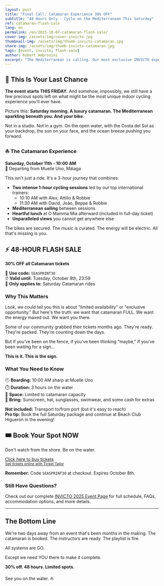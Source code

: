 ```yaml
---
layout: post
title: "Final Call: Catamaran Experience 30% OFF"
subtitle: "48 Hours Only - Cycle on the Mediterranean This Saturday"
ref: catamaran-flash-sale
lang: en
permalink: /en/2025-10-07-catamaran-flash-sale/
cover-img: /assets/img/cover-invicto.jpg
thumbnail-img: /assets/img/thumb-invicto-catamaran.jpg
share-img: /assets/img/thumb-invicto-catamaran.jpg
tags: [event, invicto, flash-sale]
author: Robert Ambrosini
excerpt: "The Mediterranean is calling. Our most exclusive INVICTO experience still has limited spots - and for the next 48 hours, they're 30% off."
---
```


## 🚨 This Is Your Last Chance

**The event starts THIS FRIDAY.** And somehow, impossibly, we still have a few precious spots left on what might be the most unique indoor cycling experience you'll ever have.

Picture this: **Saturday morning. A luxury catamaran. The Mediterranean sparkling beneath you. And your bike.**

Not in a studio. Not in a gym. On the open water, with the Costa del Sol as your backdrop, the sun on your face, and the ocean breeze pushing you forward.

### ⛵ The Catamaran Experience

**Saturday, October 11th - 10:00 AM**  
📍 Departing from Muelle Uno, Málaga

This isn't just a ride. It's a 3-hour journey that combines:

- **Two intense 1-hour cycling sessions** led by our top international trainers:
  - 10:10 AM with Alex, Attilio & Robbie
  - 11:30 AM with David, João, Beppe & Robbie
- **Mediterranean sailing** between sessions
- **Heartful lunch** at O Mamma Mia afterward (included in full-day ticket)
- **Unparalleled views** you cannot get anywhere else

The bikes are secured. The music is curated. The energy will be electric. All that's missing is you.

## ⚡ 48-HOUR FLASH SALE

**30% OFF all Catamaran tickets**

🎫 **Use code:** `SEASPRINT30`  
⏰ **Valid until:** Tuesday, October 8th, 23:59  
🎯 **Only applies to:** Saturday Catamaran rides

### Why This Matters

Look, we could tell you this is about "limited availability" or "exclusive opportunity." But here's the truth: we want that catamaran FULL. We want the energy maxed out. We want you there.

Some of our community grabbed their tickets months ago. They're ready. They're packed. They're counting down the days.

But if you've been on the fence, if you've been thinking "maybe," if you've been waiting for a sign...

**This is it. This is the sign.**

### What You Need to Know

🕙 **Boarding:** 10:00 AM sharp at Muelle Uno  
⏱️ **Duration:** 3 hours on the water  
👥 **Space:** Limited to catamaran capacity  
🎒 **Bring:** Sunscreen, hat, sunglasses, swimwear, and some cash for extras

**Not included:** Transport to/from port (but it's easy to reach)  
**Pro tip:** Book the full Saturday package and continue at Beach Club Higuerón in the evening!

## 🎟️ Book Your Spot NOW

Don't watch from the shore. Be on the water.

<!-- Ticket Tailor: All events -->
<div class="tt-widget"><div class="tt-widget-fallback"><p><a href="https://www.tickettailor.com/all-tickets/sporti/?ref=website_widget&show_search_filter=true&show_date_filter=true&show_sort=true" target="_blank">Click here to buy tickets</a><br /><small><a href="https://www.tickettailor.com?rf=wdg_252091" class="tt-widget-powered">Sell tickets online with Ticket Tailor</a></small></p></div><script src="https://cdn.tickettailor.com/js/widgets/min/widget.js" data-url="https://www.tickettailor.com/all-tickets/sporti/?ref=website_widget&show_search_filter=true&show_date_filter=true&show_sort=true" data-type="inline" data-inline-minimal="false" data-inline-show-logo="false" data-inline-bg-fill="true" data-inline-inherit-ref-from-url-param="" data-inline-ref="website_widget"></script></div>

**Remember:** Code `SEASPRINT30` at checkout. Expires October 8th.

### Still Have Questions?

Check out our complete [INVICTO 2025 Event Page](/en/p/events/invicto-2025) for full schedule, FAQs, accommodation options, and more details.

---

## The Bottom Line

We're two days away from an event that's been months in the making. The catamaran is booked. The instructors are ready. The playlist is fire.

All systems are GO.

Except we need YOU there to make it complete.

**30% off. 48 hours. Limited spots.**

See you on the water. ⛵
